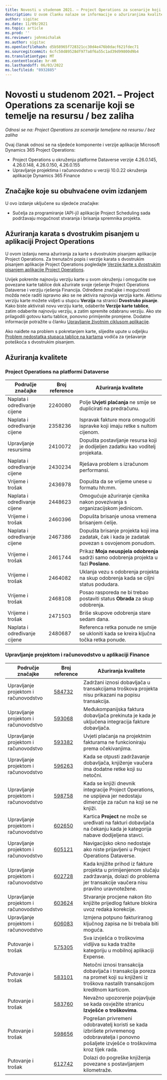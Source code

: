 ```yaml
---
title: Novosti u studenom 2021. – Project Operations za scenarije koji se temelje na resursu / bez zaliha
description: U ovom članku nalaze se informacije o ažuriranjima kvalitete dostupnima u izdanju aplikacije Project Operations za scenarije koji se temelje na resursu / bez zaliha za studeni 2021.
author: sigitac
ms.date: 11/09/2021
ms.topic: article
ms.prod: ''
ms.reviewer: johnmichalak
ms.author: sigitac
ms.openlocfilehash: d5b58965f728321cc30d4e476b0dacf621fdec71
ms.sourcegitcommit: 6cfc50d89528df977a8f6a55c1ad39d99800d9b4
ms.translationtype: MT
ms.contentlocale: hr-HR
ms.lasthandoff: 06/03/2022
ms.locfileid: "8932885"
---
```

# <a name="whats-new-november-2021---project-operations-for-resourcenon-stocked-based-scenarios"></a>Novosti u studenom 2021. – Project Operations za scenarije koji se temelje na resursu / bez zaliha

*Odnosi se na: Project Operations za scenarije temeljene na resursu / bez zaliha*

Ovaj članak odnosi se na sljedeće komponente i verzije aplikacije Microsoft Dynamics 365 Project Operations:

- Project Operations u okruženju platforme Dataverse verzije 4.26.0.145, 4.26.0.148, 4.26.0.150, 4.26.0.155
- Upravljanje projektima i računovodstvo u verziji 10.0.22 okruženja aplikacije Dynamics 365 Finance

## <a name="features-included-in-this-release"></a>Značajke koje su obuhvaćene ovim izdanjem

U ovo izdanje uključene su sljedeće značajke:

- Sučelja za programiranje (API-ji) aplikacije Project Scheduling sada podržavaju mogućnost stvaranja i brisanja spremnika projekta.

## <a name="project-operations-dual-write-maps-updates"></a>Ažuriranja karata s dvostrukim pisanjem u aplikaciji Project Operations

U ovom izdanju nema ažuriranja za karte s dvostrukim pisanjem aplikacije Project Operations. Za trenutačni popis i verzije karata s dvostrukim pisanjem aplikacije Project Operations pogledajte [Verzije karte s dvostrukim pisanjem aplikacije Project Operations](/dynamics365/project-operations/environment/resource-dual-write-maps).

Uvijek pokrenite najnoviju verziju karte u svom okruženju i omogućite sve povezane karte tablice dok ažurirate svoje rješenje Project Operations Dataverse i verziju rješenja Financija. Određene značajke i mogućnosti možda neće raditi ispravno ako se ne aktivira najnovija verzija karte. Aktivnu verziju karte možete vidjeti u stupcu **Verzija** na stranici **Dvostruko pisanje**. Kako biste aktivirali novu verziju karte, odaberite **Verzije karte tablice**, zatim odaberite najnoviju verziju, a zatim spremite odabranu verziju. Ako ste prilagodili gotovu kartu tablice, ponovno primijenite promjene. Dodatne informacije potražite u članku [Upravljanje životnim ciklusom aplikacije](/dynamics365/fin-ops-core/dev-itpro/data-entities/dual-write/app-lifecycle-management).

Ako naiđete na problem s pokretanjem karte, slijedite upute u odjeljku [Problem nedostatka stupaca tablice na kartama](/dynamics365/fin-ops-core/dev-itpro/data-entities/dual-write/dual-write-troubleshooting-finops-upgrades#missing-table-columns-issue-on-maps) vodiča za rješavanje poteškoća s dvostrukim pisanjem.

## <a name="quality-updates"></a>Ažuriranja kvalitete

### <a name="project-operations-in-dataverse"></a>Project Operations na platformi Dataverse

| Područje značajke | Broj reference | Ažuriranja kvalitete |
| --- | --- | --- |
| Naplata i određivanje cijene | 2240080 | Polje **Uvjeti plaćanja** ne smije se duplicirati na predračunu. |
| Naplata i određivanje cijene | 2358236 | Ispravak fakture mora omogućiti ispravke koji imaju retke s nultom cijenom. |
| Upravljanje resursima | 2410072 | Dopušta postavljanje resursa koji je dodijeljen zadatku kao voditelj projekata. |
| Naplata i određivanje cijene | 2430234 | Rješava problem s izračunom performansi. |
| Vrijeme i trošak | 2436978 | Dopušta da se vrijeme unese u formatu hh:mm. |
| Naplata i određivanje cijene | 2448623 | Omogućuje ažuriranje cjenika nakon povezivanja s organizacijskom jedinicom. |
| Vrijeme i trošak | 2460396 | Dopušta brisanje unosa vremena brisanjem ćelije. |
| Naplata i određivanje cijene | 2467386 | Dopušta brisanje projekta koji ima zadatak, čak i kada je zadatak povezan s osvojenom ponudom. |
| Vrijeme i trošak | 2461744 | Prikaz **Moja neuspjela odobrenja** sadrži samo odobrenja projekta u fazi **Poslano**. |
| Vrijeme i trošak | 2464082 | Uklanja vezu s odobrenja projekta na skup odobrenja kada se ciljni status podudara. |
| Vrijeme i trošak | 2468108 | Posao rasporeda ne bi trebao postaviti status **Obrada** za skup odobrenja. |
| Vrijeme i trošak | 2471503 | Briše skupove odobrenja stare sedam dana. |
| Naplata i određivanje cijene | 2480687 | Referenca retka ponude ne smije se ukloniti kada se kreira ključna točka retka ponude. |

### <a name="project-management-and-accounting-in-finance"></a>Upravljanje projektom i računovodstvo u aplikaciji Finance

| Područje značajke | Broj reference | Ažuriranja kvalitete |
| --- | --- | --- |
| Upravljanje projektom i računovodstvo | [584732](https://fix.lcs.dynamics.com/Issue/Details/?bugId=584732) | Zadržani iznosi dobavljača u transakcijama troškova projekta nisu prikazani na popisu transakcija. |
| Upravljanje projektom i računovodstvo | [593068](https://fix.lcs.dynamics.com/Issue/Details/?bugId=593068) | Međukompanijska faktura dobavljača prekinuta je kada je uključena integracija fakture dobavljača. |
| Upravljanje projektom i računovodstvo | [593382](https://fix.lcs.dynamics.com/Issue/Details/?bugId=593382) | Uvjeti plaćanja na projektnim fakturama ne funkcioniraju prema očekivanjima. |
| Upravljanje projektom i računovodstvo | [596263](https://fix.lcs.dynamics.com/Issue/Details/?bugId=596263) | Kada se otpusti zadržavanje dobavljača, knjiženje vaučera ima dodatne retke koji su netočni. |
| Upravljanje projektom i računovodstvo | [598758](https://fix.lcs.dynamics.com/Issue/Details/?bugId=598758) | Kada se knjiži dnevnik integracije Project Operations, ne uspijeva jer nedostaju dimenzije za račun na koji se ne knjiži. |
| Upravljanje projektom i računovodstvo | [602650](https://fix.lcs.dynamics.com/Issue/Details/?bugId=602650) | Kartica **Project** ne može se uređivati na fakturi dobavljača na čekanju kada je kategorija nabave dodijeljena stavci. |
| Upravljanje projektom i računovodstvo | [605121](https://fix.lcs.dynamics.com/Issue/Details/?bugId=605121) | Navigacijsko okno nedostaje ako niste prijavljeni u Project Operations Dataverse. |
| Upravljanje projektom i računovodstvo | [602728](https://fix.lcs.dynamics.com/Issue/Details/?bugId=602728) | Kada knjižite prihod iz fakture projekta u primijenjenom slučaju zadržavanja, dolazi do problema jer transakcije vaučera nisu pravilno uravnotežene. |
| Upravljanje projektom i računovodstvo | [603624](https://fix.lcs.dynamics.com/Issue/Details/?bugId=603624) | Stvaranje procjene nakon što knjižite prijedlog fakture blokira uvoz redaka korekcije. |
| Upravljanje projektom i računovodstvo | [606083](https://fix.lcs.dynamics.com/Issue/Details/?bugId=606083) | Izmjena potpuno fakturiranog ključnog zapisa ne bi trebala biti moguća. |
| Putovanje i trošak | [575305](https://fix.lcs.dynamics.com/Issue/Details/?bugId=575305) | Sva izvješća o troškovima vidljiva su kada tražite kategoriju u mobilnoj aplikaciji Expense. |
| Putovanje i trošak | [583101](https://fix.lcs.dynamics.com/Issue/Details/?bugId=583101) | Netočni iznosi transakcija dobavljača i transakcija poreza na promet koji su knjiženi iz troškova nastalih transakcijom kreditnom karticom. |
| Putovanje i trošak | [583760](https://fix.lcs.dynamics.com/Issue/Details/?bugId=583760) | Nevažno upozorenje pojavljuje se kada osvježite stranicu **Izvješće o troškovima**. |
| Putovanje i trošak | [598656](https://fix.lcs.dynamics.com/Issue/Details/?bugId=598656) | Pogrešan privremeni odobravatelj koristi se kada izbrišete privremenog odobravatelja i ponovno pošaljete izvješće o troškovima kroz tijek rada. |
| Putovanje i trošak | [612742](https://fix.lcs.dynamics.com/Issue/Details/?bugId=612742) | Dolazi do pogreške knjiženja povezane s postavljanjem kilometraže. |
